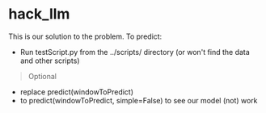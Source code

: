 # hack_llm

This is our solution to the problem.
To predict:
- Run testScript.py from the ../scripts/ directory (or won't find the data and other scripts)
> Optional
  - replace predict(windowToPredict)
  - to predict(windowToPredict, simple=False) to see our model (not) work
